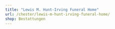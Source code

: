 ```yaml
---
title: "Lewis M. Hunt-Irving Funeral Home"
url: /chester/lewis-m-hunt-irving-funeral-home/
shop: Bestattungen
---
```

